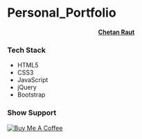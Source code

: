 # Personal_Portfolio


<div style="text-align: center;">
<a href="https://github.com/Chetan-Raut/Chetan_Portfolio/"><strong>Chetan Raut</strong></a>
</div>


<h3>Tech Stack </h3>

<ul>
<li> HTML5 </li>
<li> CSS3 </li>
<li> JavaScript </li>
<li> jQuery </li>
<li> Bootstrap </li>
</ul>

<h3> Show Support </h3>

[![Buy Me A Coffee](https://img.shields.io/badge/-Buy%20Me%20A%20Coffee-orange?style=for-the-badge&logo=buy-me-a-coffee)](https://buymeacoffee.com/chetanraut)